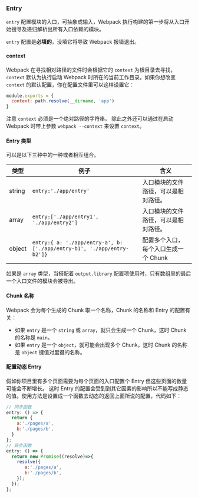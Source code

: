 ### Entry
`entry` 配置模块的入口，可抽象成输入，Webpack 执行构建的第一步将从入口开始搜寻及递归解析出所有入口依赖的模块。

`entry` 配置是**必填的**，没填它将导致 Webpack 报错退出。

#### context
Webpack 在寻找相对路径的文件时会根据它的 `context` 为根目录去寻找，`context` 默认为执行启动 Webpack 时所在的当前工作目录。如果你想改变 `context` 的默认配置，你在配置文件里可以这样设置它：
```js
module.exports = {
  context: path.resolve(__dirname, 'app')
}
```
注意 `context` 必须是一个绝对路径的字符串。
除此之外还可以通过在启动 Webpack 时带上参数 `webpack --context` 来设置 `context`。


#### Entry 类型
可以是以下三种中的一种或者相互组合。

| 类型 | 例子 | 含义 |
| -- | --- | ------- |
| string | `entry:'./app/entry'` | 入口模块的文件路径，可以是相对路径。|
| array | `entry:['./app/entry1', './app/entry2']` | 入口模块的文件路径，可以是相对路径。|
| object | `entry:{ a: './app/entry-a', b: ['./app/entry-b1', './app/entry-b2']}` | 配置多个入口，每个入口生成一个 Chunk |

如果是 `array` 类型，当搭配着 `output.library` 配置项使用时，只有数组里的最后一个入口文件的模块会被导出。

#### Chunk 名称
Webpack 会为每个生成的 Chunk 取一个名称，Chunk 的名称和 Entry 的配置有关：
- 如果 `entry` 是一个 `string` 或 `array`，就只会生成一个 Chunk，这时 Chunk 的名称是 `main`。
- 如果 `entry` 是一个 `object`，就可能会出现多个 Chunk，这时 Chunk 的名称是 `object` 键值对里键的名称。

#### 配置动态 Entry
假如你项目里有多个页面需要为每个页面的入口配置个 Entry 但这些页面的数量可能会不断增长。
这时 Entry 的配置会受到到其它因素的影响所以不能写成静态的值。使用方法是设置成一个函数去动态的返回上面所说的配置，代码如下：
```js
// 同步函数
entry: () => {
  return {
    a:'./pages/a',
    b:'./pages/b',
  }
};
// 异步函数
entry: () => {
  return new Promise((resolve)=>{
    resolve({
       a:'./pages/a',
       b:'./pages/b',
    });
  });
};
```
